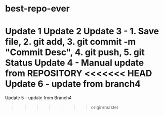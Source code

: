 # best-repo-ever

Update 1
Update 2
Update 3 - 1. Save file, 2. git add, 3. git commit -m "Commit Desc", 4. git push, 5. git Status
Update 4 - Manual update from REPOSITORY
<<<<<<< HEAD
Update 6 - update from branch4
=======
Update 5 - update from Branch4
>>>>>>> origin/master
